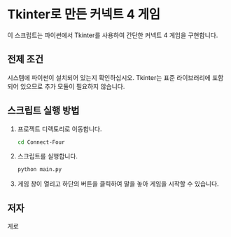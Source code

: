 # Tkinter로 만든 커넥트 4 게임

이 스크립트는 파이썬에서 Tkinter를 사용하여 간단한 커넥트 4 게임을 구현합니다.

## 전제 조건

시스템에 파이썬이 설치되어 있는지 확인하십시오. Tkinter는 표준 라이브러리에 포함되어 있으므로 추가 모듈이 필요하지 않습니다.

## 스크립트 실행 방법

1. 프로젝트 디렉토리로 이동합니다.

    ```bash
    cd Connect-Four
    ```

2. 스크립트를 실행합니다.

    ```bash
    python main.py
    ```

3. 게임 창이 열리고 하단의 버튼을 클릭하여 말을 놓아 게임을 시작할 수 있습니다.

## 저자

게로
